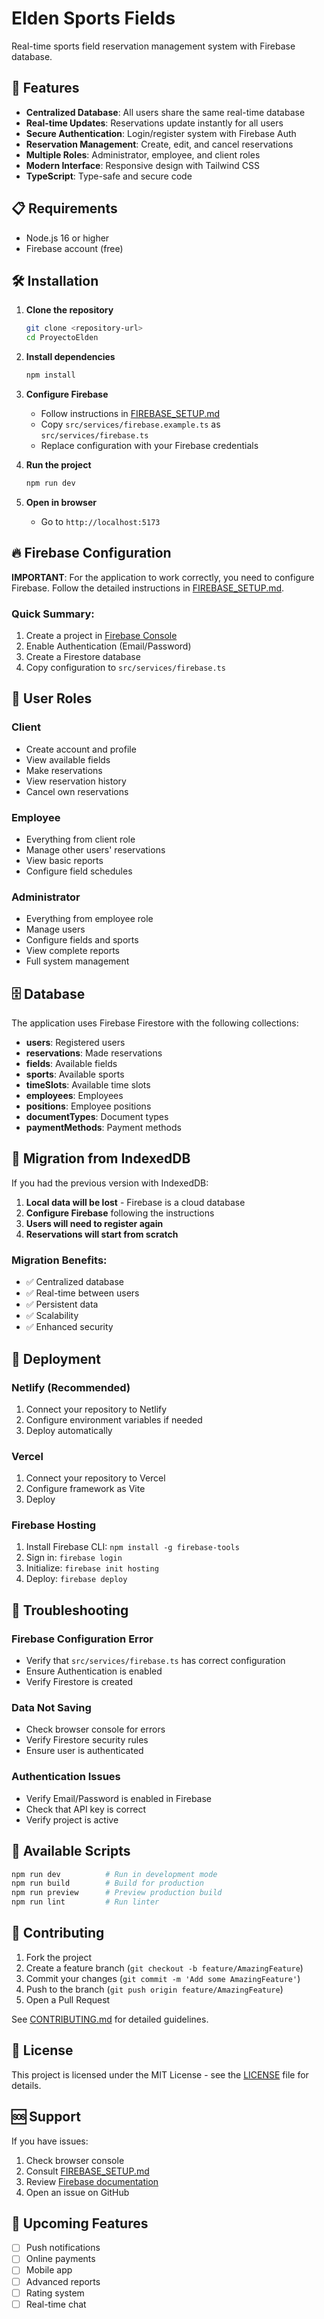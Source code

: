 
# Elden Sports Fields

Real-time sports field reservation management system with Firebase database.

## 🚀 Features

- **Centralized Database**: All users share the same real-time database
- **Real-time Updates**: Reservations update instantly for all users
- **Secure Authentication**: Login/register system with Firebase Auth
- **Reservation Management**: Create, edit, and cancel reservations
- **Multiple Roles**: Administrator, employee, and client roles
- **Modern Interface**: Responsive design with Tailwind CSS
- **TypeScript**: Type-safe and secure code

## 📋 Requirements

- Node.js 16 or higher
- Firebase account (free)

## 🛠️ Installation

1. **Clone the repository**
   ```bash
   git clone <repository-url>
   cd ProyectoElden
   ```

2. **Install dependencies**
   ```bash
   npm install
   ```

3. **Configure Firebase**
   - Follow instructions in [FIREBASE_SETUP.md](./FIREBASE_SETUP.md)
   - Copy `src/services/firebase.example.ts` as `src/services/firebase.ts`
   - Replace configuration with your Firebase credentials

4. **Run the project**
   ```bash
   npm run dev
   ```

5. **Open in browser**
   - Go to `http://localhost:5173`

## 🔥 Firebase Configuration

**IMPORTANT**: For the application to work correctly, you need to configure Firebase. Follow the detailed instructions in [FIREBASE_SETUP.md](./FIREBASE_SETUP.md).

### Quick Summary:
1. Create a project in [Firebase Console](https://console.firebase.google.com/)
2. Enable Authentication (Email/Password)
3. Create a Firestore database
4. Copy configuration to `src/services/firebase.ts`

## 👥 User Roles

### Client
- Create account and profile
- View available fields
- Make reservations
- View reservation history
- Cancel own reservations

### Employee
- Everything from client role
- Manage other users' reservations
- View basic reports
- Configure field schedules

### Administrator
- Everything from employee role
- Manage users
- Configure fields and sports
- View complete reports
- Full system management


## 🗄️ Database

The application uses Firebase Firestore with the following collections:

- **users**: Registered users
- **reservations**: Made reservations
- **fields**: Available fields
- **sports**: Available sports
- **timeSlots**: Available time slots
- **employees**: Employees
- **positions**: Employee positions
- **documentTypes**: Document types
- **paymentMethods**: Payment methods

## 🔄 Migration from IndexedDB

If you had the previous version with IndexedDB:

1. **Local data will be lost** - Firebase is a cloud database
2. **Configure Firebase** following the instructions
3. **Users will need to register again**
4. **Reservations will start from scratch**

### Migration Benefits:
- ✅ Centralized database
- ✅ Real-time between users
- ✅ Persistent data
- ✅ Scalability
- ✅ Enhanced security

## 🚀 Deployment

### Netlify (Recommended)
1. Connect your repository to Netlify
2. Configure environment variables if needed
3. Deploy automatically

### Vercel
1. Connect your repository to Vercel
2. Configure framework as Vite
3. Deploy

### Firebase Hosting
1. Install Firebase CLI: `npm install -g firebase-tools`
2. Sign in: `firebase login`
3. Initialize: `firebase init hosting`
4. Deploy: `firebase deploy`

## 🐛 Troubleshooting

### Firebase Configuration Error
- Verify that `src/services/firebase.ts` has correct configuration
- Ensure Authentication is enabled
- Verify Firestore is created

### Data Not Saving
- Check browser console for errors
- Verify Firestore security rules
- Ensure user is authenticated

### Authentication Issues
- Verify Email/Password is enabled in Firebase
- Check that API key is correct
- Verify project is active

## 📝 Available Scripts

```bash
npm run dev          # Run in development mode
npm run build        # Build for production
npm run preview      # Preview production build
npm run lint         # Run linter
```

## 🤝 Contributing

1. Fork the project
2. Create a feature branch (`git checkout -b feature/AmazingFeature`)
3. Commit your changes (`git commit -m 'Add some AmazingFeature'`)
4. Push to the branch (`git push origin feature/AmazingFeature`)
5. Open a Pull Request

See [CONTRIBUTING.md](CONTRIBUTING.md) for detailed guidelines.

## 📄 License

This project is licensed under the MIT License - see the [LICENSE](LICENSE) file for details.

## 🆘 Support

If you have issues:
1. Check browser console
2. Consult [FIREBASE_SETUP.md](./FIREBASE_SETUP.md)
3. Review [Firebase documentation](https://firebase.google.com/docs)
4. Open an issue on GitHub

## 🔮 Upcoming Features

- [ ] Push notifications
- [ ] Online payments
- [ ] Mobile app
- [ ] Advanced reports
- [ ] Rating system
- [ ] Real-time chat
